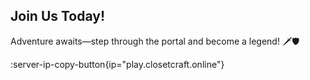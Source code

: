 ## Join Us Today!

Adventure awaits—step through the portal and become a legend! 🗡️🛡️

:server-ip-copy-button{ip="play.closetcraft.online"}
